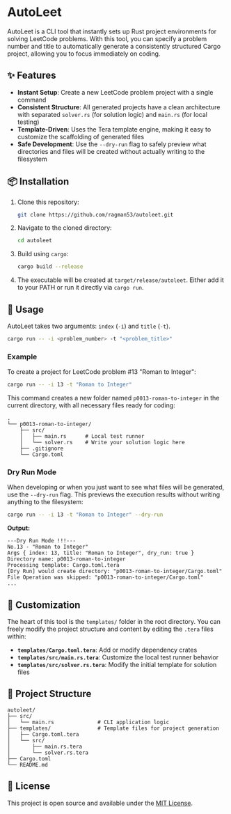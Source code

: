 # AutoLeet

AutoLeet is a CLI tool that instantly sets up Rust project environments for solving LeetCode problems. With this tool, you can specify a problem number and title to automatically generate a consistently structured Cargo project, allowing you to focus immediately on coding.

## ✨ Features

- **Instant Setup**: Create a new LeetCode problem project with a single command
- **Consistent Structure**: All generated projects have a clean architecture with separated `solver.rs` (for solution logic) and `main.rs` (for local testing)
- **Template-Driven**: Uses the Tera template engine, making it easy to customize the scaffolding of generated files
- **Safe Development**: Use the `--dry-run` flag to safely preview what directories and files will be created without actually writing to the filesystem

## 📦 Installation

1. Clone this repository:
   ```bash
   git clone https://github.com/ragman53/autoleet.git
   ```

2. Navigate to the cloned directory:
   ```bash
   cd autoleet
   ```

3. Build using `cargo`:
   ```bash
   cargo build --release
   ```

4. The executable will be created at `target/release/autoleet`. Either add it to your PATH or run it directly via `cargo run`.

## 🚀 Usage

AutoLeet takes two arguments: `index` (`-i`) and `title` (`-t`).

```bash
cargo run -- -i <problem_number> -t "<problem_title>"
```

### Example

To create a project for LeetCode problem #13 "Roman to Integer":

```bash
cargo run -- -i 13 -t "Roman to Integer"
```

This command creates a new folder named `p0013-roman-to-integer` in the current directory, with all necessary files ready for coding:

```
.
└── p0013-roman-to-integer/
    ├── src/
    │   ├── main.rs      # Local test runner
    │   └── solver.rs    # Write your solution logic here
    ├── .gitignore
    └── Cargo.toml
```

### Dry Run Mode

When developing or when you just want to see what files will be generated, use the `--dry-run` flag. This previews the execution results without writing anything to the filesystem:

```bash
cargo run -- -i 13 -t "Roman to Integer" --dry-run
```

**Output:**
```
---Dry Run Mode !!!---
No.13 - "Roman to Integer"
Args { index: 13, title: "Roman to Integer", dry_run: true }
Directory name: p0013-roman-to-integer
Processing template: Cargo.toml.tera
[Dry Run] would create directory: "p0013-roman-to-integer/Cargo.toml"
File Operation was skipped: "p0013-roman-to-integer/Cargo.toml"
...
```

## 🔧 Customization

The heart of this tool is the `templates/` folder in the root directory. You can freely modify the project structure and content by editing the `.tera` files within:

- **`templates/Cargo.toml.tera`**: Add or modify dependency crates
- **`templates/src/main.rs.tera`**: Customize the local test runner behavior
- **`templates/src/solver.rs.tera`**: Modify the initial template for solution files

## 📁 Project Structure

```
autoleet/
├── src/
│   └── main.rs              # CLI application logic
├── templates/               # Template files for project generation
│   ├── Cargo.toml.tera
│   └── src/
│       ├── main.rs.tera
│       └── solver.rs.tera
├── Cargo.toml
└── README.md
```

## 📄 License

This project is open source and available under the [MIT License](LICENSE).
